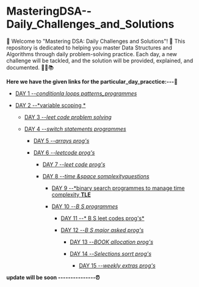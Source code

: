 # MasteringDSA--Daily_Challenges_and_Solutions
🎉 Welcome to "Mastering DSA: Daily Challenges and Solutions"! 🎉
This repository is dedicated to helping you master Data Structures and Algorithms through daily problem-solving practice. Each day, a new challenge will be tackled, and the solution will be provided, explained, and documented. 🚀💡📚


**Here we have the given links for the particular_day_pracctice:---🥇**
- [DAY 1 --*conditionla loops patterns_programmes*]()

- [DAY 2 --*variable scoping *]()

  - [DAY 3 --*leet code problem solving*]()

  - [DAY 4 --*switch statements programmes*]()

    - [DAY 5 --*arrays prog's*]()

    - [DAY 6 --*leetcode prog's*]()

      - [DAY 7 --*leet code prog's*]()

      - [DAY 8 --*time &space somplexityquestions*]()

        - [DAY 9 --*binary search programmes to manage time complexity **TLE**]()

        - [DAY 10 --*B S programmes*]()

          - [DAY 11 --* B S leet codes prog's*]()

          - [DAY 12 --*B S  major asked prog's*]()

            - [DAY 13 --*BOOK allocation prog's*]()

            - [DAY 14 --*Selections sorrt prog's*]()
            
              - [DAY 15 --*weekly extras prog's*]()


**update will be soon ---------------⏰**


